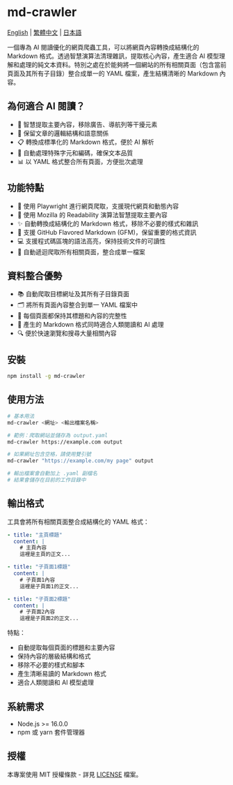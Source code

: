 # md-crawler

[English](README.md) | [繁體中文](README-zhTW.md) | [日本語](README-ja.md)

一個專為 AI 閱讀優化的網頁爬蟲工具，可以將網頁內容轉換成結構化的 Markdown 格式。透過智慧演算法清理雜訊，提取核心內容，產生適合 AI 模型理解和處理的純文本資料。特別之處在於能夠將一個網站的所有相關頁面（包含當前頁面及其所有子目錄）整合成單一的 YAML 檔案，產生結構清晰的 Markdown 內容。

## 為何適合 AI 閱讀？

- 🧠 智慧提取主要內容，移除廣告、導航列等干擾元素
- 🎯 保留文章的邏輯結構和語意關係
- 📋 轉換成標準化的 Markdown 格式，便於 AI 解析
- 🔄 自動處理特殊字元和編碼，確保文本品質
- 📊 以 YAML 格式整合所有頁面，方便批次處理

## 功能特點

- 🚀 使用 Playwright 進行網頁爬取，支援現代網頁和動態內容
- 📝 使用 Mozilla 的 Readability 演算法智慧提取主要內容
- ✨ 自動轉換成結構化的 Markdown 格式，移除不必要的樣式和雜訊
- 🎨 支援 GitHub Flavored Markdown (GFM)，保留重要的格式資訊
- 💻 支援程式碼區塊的語法高亮，保持技術文件的可讀性
- 🔗 自動遞迴爬取所有相關頁面，整合成單一檔案

## 資料整合優勢

- 📚 自動爬取目標網址及其所有子目錄頁面
- 🗂️ 將所有頁面內容整合到單一 YAML 檔案中
- 📖 每個頁面都保持其標題和內容的完整性
- 🎯 產生的 Markdown 格式同時適合人類閱讀和 AI 處理
- 🔍 便於快速瀏覽和搜尋大量相關內容

## 安裝

```bash
npm install -g md-crawler
```

## 使用方法

```bash
# 基本用法
md-crawler <網址> <輸出檔案名稱>

# 範例：爬取網站並儲存為 output.yaml
md-crawler https://example.com output

# 如果網址包含空格，請使用雙引號
md-crawler "https://example.com/my page" output

# 輸出檔案會自動加上 .yaml 副檔名
# 結果會儲存在目前的工作目錄中
```

## 輸出格式

工具會將所有相關頁面整合成結構化的 YAML 格式：
```yaml
- title: "主頁標題"
  content: |
    # 主頁內容
    這裡是主頁的正文...

- title: "子頁面1標題"
  content: |
    # 子頁面1內容
    這裡是子頁面1的正文...

- title: "子頁面2標題"
  content: |
    # 子頁面2內容
    這裡是子頁面2的正文...
```

特點：
- 自動提取每個頁面的標題和主要內容
- 保持內容的層級結構和格式
- 移除不必要的樣式和腳本
- 產生清晰易讀的 Markdown 格式
- 適合人類閱讀和 AI 模型處理

## 系統需求

- Node.js >= 16.0.0
- npm 或 yarn 套件管理器

## 授權

本專案使用 MIT 授權條款 - 詳見 [LICENSE](LICENSE) 檔案。
